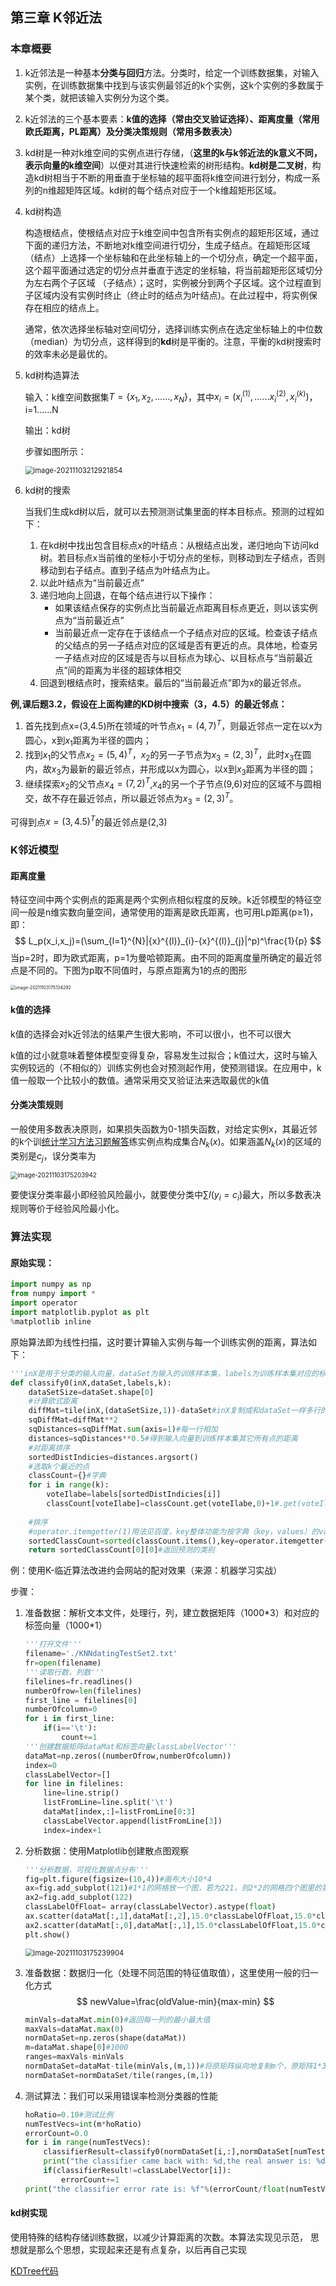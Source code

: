 ## 第三章 K邻近法

### 本章概要

1. k近邻法是⼀种基本**分类与回归**方法。分类时，给定⼀个训练数据集，对输⼊实例，在训练数据集中找到与该实例最邻近的k个实例，这k个实例的多数属于某个类，就把该输⼊实例分为这个类。

2. k近邻法的三个基本要素：**k值的选择（常由交叉验证选择）、距离度量（常用欧氏距离，PL距离）及分类决策规则（常用多数表决）**

3. kd树是一种对k维空间的实例点进行存储，（**这里的k与k邻近法的k意义不同，表示向量的k维空间**）以便对其进行快速检索的树形结构。**kd树是二叉树**，构造kd树相当于不断的用垂直于坐标轴的超平面将k维空间进行划分，构成一系列的n维超矩阵区域。kd树的每个结点对应于一个k维超矩形区域。

4. kd树构造

   构造根结点，使根结点对应于k维空间中包含所有实例点的超矩形区域，通过下面的递归方法，不断地对k维空间进行切分，生成子结点。在超矩形区域（结点）上选择一个坐标轴和在此坐标轴上的一个切分点，确定一个超平面，这个超平面通过选定的切分点并垂直于选定的坐标轴，将当前超矩形区域切分为左右两个子区域 （子结点）；这时，实例被分到两个子区域。这个过程直到子区域内没有实例时终止（终止时的结点为叶结点)。在此过程中，将实例保存在相应的结点上。

   通常，依次选择坐标轴对空间切分，选择训练实例点在选定坐标轴上的中位数 （median）为切分点，这样得到的**kd**树是平衡的。注意，平衡的kd树搜索时的效率未必是最优的。

5. kd树构造算法

   输入：k维空间数据集$T=\{x_1,x_2,……,x_N\}$，其中$x_i=(x^{(1)}_i,……x^{(2)}_i,x^{(k)}_i)$，i=1……N

   输出：kd树

   步骤如图所示：

   <img src="images/%E7%AC%AC%E4%B8%89%E7%AB%A0%20K%E9%82%BB%E8%BF%91%E6%B3%95/image-20211103212921854.png" alt="image-20211103212921854" style="zoom:80%;" />

6. kd树的搜索

   当我们生成kd树以后，就可以去预测测试集里面的样本目标点。预测的过程如下：

   1. 在kd树中找出包含目标点x的叶结点：从根结点出发，递归地向下访问kd树。若⽬标点x当前维的坐标小于切分点的坐标，则移动到左子结点，否则移动到右子结点。直到子结点为叶结点为止。
   2. 以此叶结点为“当前最近点”
   3. 递归地向上回退，在每个结点进行以下操作：
      - 如果该结点保存的实例点比当前最近点距离目标点更近，则以该实例点为“当前最近点”
      - 当前最近点⼀定存在于该结点⼀个子结点对应的区域。检查该子结点的父结点的另⼀子结点对应的区域是否有更近的点。具体地，检查另⼀子结点对应的区域是否与以目标点为球心、以目标点与“当前最近点”间的距离为半径的超球体相交
   4. 回退到根结点时，搜索结束。最后的“当前最近点”即为x的最近邻点。

**例,课后题3.2，假设在上面构建的KD树中搜索（3，4.5）的最近邻点：**

1. 首先找到点x=(3,4.5)所在领域的叶节点$x_1=(4,7)^T$，则最近邻点一定在以x为圆心，x到$x_1$距离为半径的圆内；
2. 找到$x_1$的父节点$x_2=(5,4)^T$，$x_2$的另一子节点为$x_3=(2,3)^T$，此时$x_3$在圆内，故$x_3$为最新的最近邻点，并形成以x为圆心，以x到$x_3$距离为半径的圆；
3. 继续探索$x_2$的父节点$x_4=(7,2)^T$,$x_4$的另一个子节点(9,6)对应的区域不与圆相交，故不存在最近邻点，所以最近邻点为$x_3=(2,3)^T$。

可得到点$x=(3,4.5)^T$的最近邻点是(2,3)

### K邻近模型

#### 距离度量

特征空间中两个实例点的距离是两个实例点相似程度的反映。k近邻模型的特征空间⼀般是n维实数向量空间，通常使用的距离是欧氏距离，也可用Lp距离(p≥1)，即：
$$
L_p(x_i,x_j)=(\sum_{l=1}^{N}|{x}^{(l)}_{i}-{x}^{(l)}_{j}|^p)^\frac{1}{p}
$$
当p=2时，即为欧式距离，p=1为曼哈顿距离。由不同的距离度量所确定的最近邻点是不同的。下图为p取不同值时，与原点距离为1的点的图形

<img src="images/%E7%AC%AC%E4%B8%89%E7%AB%A0%20K%E9%82%BB%E8%BF%91%E6%B3%95/image-20211103175134292.png" alt="image-20211103175134292" style="zoom:50%;" />

#### k值的选择

k值的选择会对k近邻法的结果产生很大影响，不可以很小，也不可以很大

k值的过小就意味着整体模型变得复杂，容易发生过拟合；k值过大，这时与输⼊实例较远的（不相似的）训练实例也会对预测起作用，使预测错误。在应用中，k值⼀般取⼀个比较小的数值。通常采用交叉验证法来选取最优的k值

#### 分类决策规则

一般使用多数表决原则，如果损失函数为0-1损失函数，对给定实例x，其最近邻的k个训[统计学习方法习题解答](https://datawhalechina.github.io/statistical-learning-method-solutions-manual/)练实例点构成集合$N_k(x)$。如果涵盖$N_k(x)$的区域的类别是$c_j$，误分类率为

<img src="images/%E7%AC%AC%E4%B8%89%E7%AB%A0%20K%E9%82%BB%E8%BF%91%E6%B3%95/image-20211103175203942.png" alt="image-20211103175203942" style="zoom:70%;" />

要使误分类率最小即经验风险最小，就要使分类中$\sum I(y_i=c_i)$最大，所以多数表决规则等价于经验风险最小化。

### 算法实现

#### 原始实现：

```python
import numpy as np
from numpy import *   
import operator
import matplotlib.pyplot as plt
%matplotlib inline
```

原始算法即为线性扫描，这时要计算输⼊实例与每⼀个训练实例的距离，算法如下：

```python
'''inX是用于分类的输入向量，dataSet为输入的训练样本集，labels为训练样本集对应的标签，k表取邻近的数目'''
def classify0(inX,dataSet,labels,k):
    dataSetSize=dataSet.shape[0]
    #计算欧式距离
    diffMat=tile(inX,(dataSetSize,1))-dataSet#inX复制成和dataSet一样多行的矩阵
    sqDiffMat=diffMat**2
    sqDistances=sqDiffMat.sum(axis=1)#每一行相加
    distances=sqDistances**0.5#得到输入向量到训练样本集其它所有点的距离
    #对距离排序
    sortedDistIndicies=distances.argsort()
    #选取k个最近的点
    classCount={}#字典
    for i in range(k):
        voteIlabe=labels[sortedDistIndicies[i]]
        classCount[voteIlabe]=classCount.get(voteIlabe,0)+1#.get(voteIlabe,0):有voteIlabe对应值则返回，没有则为0
        
    #排序
    #operator.itemgetter(1)用法见百度，key整体功能为按字典（key，values）的values排序
    sortedClassCount=sorted(classCount.items(),key=operator.itemgetter(1),reverse=True)
    return sortedClassCount[0][0]#返回预测的类别
```

例：使用K-临近算法改进约会网站的配对效果（来源：机器学习实战）

步骤：

1. 准备数据：解析文本文件，处理行，列，建立数据矩阵（1000\*3）和对应的标签向量（1000\*1）

   ```python
   '''打开文件'''
   filename='./KNNdatingTestSet2.txt'
   fr=open(filename)
   '''读取行数，列数'''
   filelines=fr.readlines()
   numberOfrow=len(filelines)
   first_line = filelines[0]
   numberOfcolumn=0
   for i in first_line:
       if(i=='\t'):
           count+=1
   '''创建数据矩阵dataMat和标签向量classLabelVector'''
   dataMat=np.zeros((numberOfrow,numberOfcolumn))
   index=0
   classLabelVector=[]
   for line in filelines:
       line=line.strip()
       listFromLine=line.split('\t')
       dataMat[index,:]=listFromLine[0:3]
       classLabelVector.append(listFromLine[3])
       index=index+1
   ```

2. 分析数据：使用Matplotlib创建散点图观察

   ```python
   '''分析数据，可视化数据点分布'''
   fig=plt.figure(figsize=(10,4))#画布大小10*4
   ax=fig.add_subplot(121)#1*1的网格放一个图，若为221，则2*2的网格四个图里的第一个
   ax2=fig.add_subplot(122)
   classLabelOfFloat= array(classLabelVector).astype(float)
   ax.scatter(dataMat[:,1],dataMat[:,2],15.0*classLabelOfFloat,15.0*classLabelOfFloat)#后两个参数对应于?怎么加图例?
   ax2.scatter(dataMat[:,0],dataMat[:,1],15.0*classLabelOfFloat,15.0*classLabelOfFloat)
   plt.show()
   ```

   <img src="images/%E7%AC%AC%E4%B8%89%E7%AB%A0%20K%E9%82%BB%E8%BF%91%E6%B3%95/image-20211103175239904.png" alt="image-20211103175239904" style="zoom:80%;" />

3. 准备数据：数据归一化（处理不同范围的特征值取值），这里使用一般的归一化方式
   $$
   newValue=\frac{oldValue-min}{max-min}
   $$

   ```python
   minVals=dataMat.min(0)#返回每一列的最小最大值
   maxVals=dataMat.max(0)
   normDataSet=np.zeros(shape(dataMat))
   m=dataMat.shape[0]#1000
   ranges=maxVals-minVals
   normDataSet=dataMat-tile(minVals,(m,1))#将原矩阵纵向地复制m个，原矩阵1*3，复制完1000*3
   normDataSet=normDataSet/tile(ranges,(m,1))
   ```

4. 测试算法：我们可以采用错误率检测分类器的性能

   ```python
   hoRatio=0.10#测试比例
   numTestVecs=int(m*hoRatio)
   errorCount=0.0
   for i in range(numTestVecs):
       classifierResult=classify0(normDataSet[i,:],normDataSet[numTestVecs:m,:],classLabelVector[numTestVecs:m],3)
       print("the classifier came back with: %d,the real answer is: %d" % (int(classifierResult),classLabelOfFloat[i]))
       if(classifierResult!=classLabelVector[i]):
           errorCount+=1
   print("the classifier error rate is: %f"%(errorCount/float(numTestVecs)))
   ```

#### kd树实现

使用特殊的结构存储训练数据，以减少计算距离的次数。本算法实现见示范， 思想就是那么个思想，实现起来还是有点复杂，以后再自己实现

[KDTree代码](https://github.com/SmallVagetable/machine_learning_python/blob/master/knn/knn_kdtree.py)

